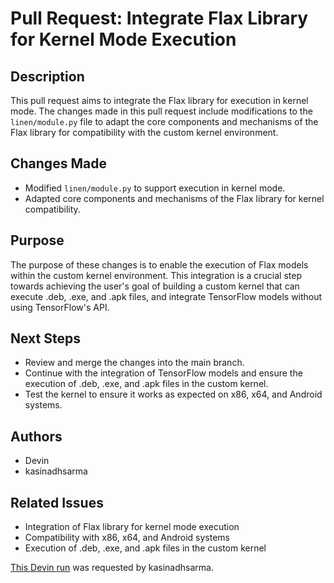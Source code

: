 # Pull Request: Integrate Flax Library for Kernel Mode Execution

## Description
This pull request aims to integrate the Flax library for execution in kernel mode. The changes made in this pull request include modifications to the `linen/module.py` file to adapt the core components and mechanisms of the Flax library for compatibility with the custom kernel environment.

## Changes Made
- Modified `linen/module.py` to support execution in kernel mode.
- Adapted core components and mechanisms of the Flax library for kernel compatibility.

## Purpose
The purpose of these changes is to enable the execution of Flax models within the custom kernel environment. This integration is a crucial step towards achieving the user's goal of building a custom kernel that can execute .deb, .exe, and .apk files, and integrate TensorFlow models without using TensorFlow's API.

## Next Steps
- Review and merge the changes into the main branch.
- Continue with the integration of TensorFlow models and ensure the execution of .deb, .exe, and .apk files in the custom kernel.
- Test the kernel to ensure it works as expected on x86, x64, and Android systems.

## Authors
- Devin
- kasinadhsarma

## Related Issues
- Integration of Flax library for kernel mode execution
- Compatibility with x86, x64, and Android systems
- Execution of .deb, .exe, and .apk files in the custom kernel

[This Devin run](https://preview.devin.ai/devin/9d7851473ca746abb70432615d437132) was requested by kasinadhsarma.
